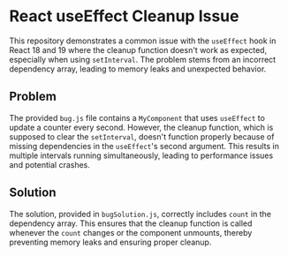 # React useEffect Cleanup Issue

This repository demonstrates a common issue with the `useEffect` hook in React 18 and 19 where the cleanup function doesn't work as expected, especially when using `setInterval`. The problem stems from an incorrect dependency array, leading to memory leaks and unexpected behavior.

## Problem

The provided `bug.js` file contains a `MyComponent` that uses `useEffect` to update a counter every second.  However, the cleanup function, which is supposed to clear the `setInterval`, doesn't function properly because of missing dependencies in the `useEffect`'s second argument. This results in multiple intervals running simultaneously, leading to performance issues and potential crashes. 

## Solution

The solution, provided in `bugSolution.js`, correctly includes `count` in the dependency array. This ensures that the cleanup function is called whenever the `count` changes or the component unmounts, thereby preventing memory leaks and ensuring proper cleanup.
